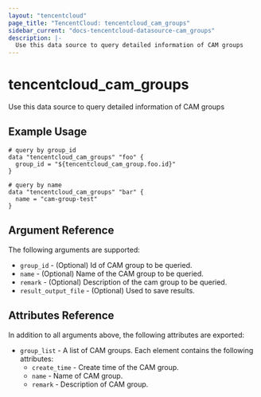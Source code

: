 ```yaml
---
layout: "tencentcloud"
page_title: "TencentCloud: tencentcloud_cam_groups"
sidebar_current: "docs-tencentcloud-datasource-cam_groups"
description: |-
  Use this data source to query detailed information of CAM groups
---
```


# tencentcloud_cam_groups

Use this data source to query detailed information of CAM groups

## Example Usage

```hcl
# query by group_id
data "tencentcloud_cam_groups" "foo" {
  group_id = "${tencentcloud_cam_group.foo.id}"
}

# query by name
data "tencentcloud_cam_groups" "bar" {
  name = "cam-group-test"
}
```

## Argument Reference

The following arguments are supported:

* `group_id` - (Optional) Id of CAM group to be queried.
* `name` - (Optional) Name of the CAM group to be queried.
* `remark` - (Optional) Description of the cam group to be queried.
* `result_output_file` - (Optional) Used to save results.

## Attributes Reference

In addition to all arguments above, the following attributes are exported:

* `group_list` - A list of CAM groups. Each element contains the following attributes:
  * `create_time` - Create time of the CAM group.
  * `name` - Name of CAM group.
  * `remark` - Description of CAM group.


